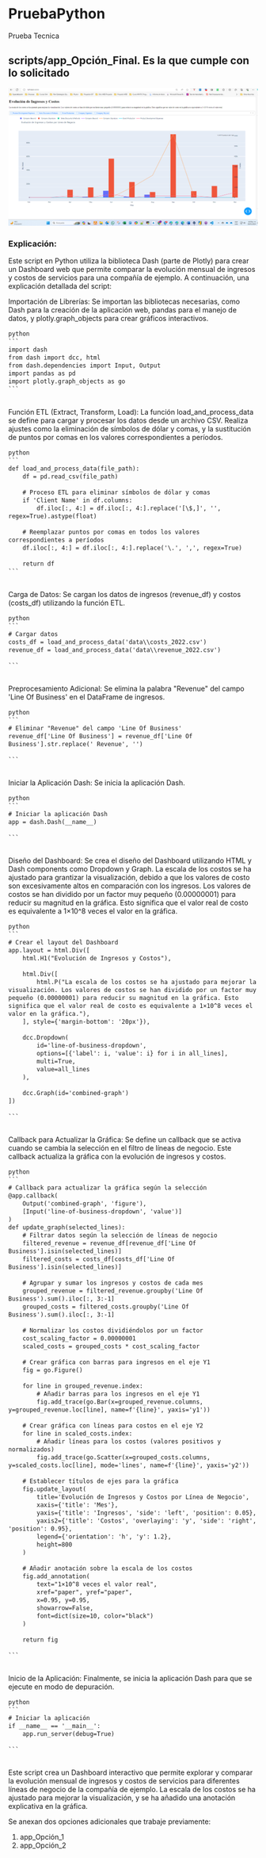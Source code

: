 # PruebaPython
 Prueba Tecnica

## scripts/app_Opción_Final. Es la que cumple con lo solicitado

![Alt text](image.png)

### Explicación:
Este script en Python utiliza la biblioteca Dash (parte de Plotly) para crear un Dashboard web que permite comparar la evolución mensual de ingresos y costos de servicios para una compañía de ejemplo. A continuación, una explicación detallada del script:

Importación de Librerías:
Se importan las bibliotecas necesarias, como Dash para la creación de la aplicación web, pandas para el manejo de datos, y plotly.graph_objects para crear gráficos interactivos.

<pre>
<code>python
```
import dash
from dash import dcc, html
from dash.dependencies import Input, Output
import pandas as pd
import plotly.graph_objects as go
```
</code>
</pre>

Función ETL (Extract, Transform, Load):
La función load_and_process_data se define para cargar y procesar los datos desde un archivo CSV. Realiza ajustes como la eliminación de símbolos de dólar y comas, y la sustitución de puntos por comas en los valores correspondientes a períodos.

<pre>
<code>python
```
def load_and_process_data(file_path):
    df = pd.read_csv(file_path)
    
    # Proceso ETL para eliminar símbolos de dólar y comas
    if 'Client Name' in df.columns:
        df.iloc[:, 4:] = df.iloc[:, 4:].replace('[\$,]', '', regex=True).astype(float)        

    # Reemplazar puntos por comas en todos los valores correspondientes a períodos
    df.iloc[:, 4:] = df.iloc[:, 4:].replace('\.', ',', regex=True)

    return df
```
</code>
</pre>

Carga de Datos:
Se cargan los datos de ingresos (revenue_df) y costos (costs_df) utilizando la función ETL.

<pre>
<code>python
```
# Cargar datos
costs_df = load_and_process_data('data\\costs_2022.csv')
revenue_df = load_and_process_data('data\\revenue_2022.csv')

```
</code>
</pre>

Preprocesamiento Adicional:
Se elimina la palabra "Revenue" del campo 'Line Of Business' en el DataFrame de ingresos.

<pre>
<code>python
```
# Eliminar "Revenue" del campo 'Line Of Business'
revenue_df['Line Of Business'] = revenue_df['Line Of Business'].str.replace(' Revenue', '')

```
</code>
</pre>

Iniciar la Aplicación Dash:
Se inicia la aplicación Dash.

<pre>
<code>python
```
# Iniciar la aplicación Dash
app = dash.Dash(__name__)

```
</code>
</pre>

Diseño del Dashboard:
Se crea el diseño del Dashboard utilizando HTML y Dash components como Dropdown y Graph. La escala de los costos se ha ajustado para grantizar la visualización, debido a que los valores de costo son excesivamente altos en comparación con los ingresos. Los valores de costos se han dividido por un factor muy pequeño (0.00000001) para reducir su magnitud en la gráfica. Esto significa que el valor real de costo es equivalente a 1×10^8 veces el valor en la gráfica.

<pre>
<code>python
```
# Crear el layout del Dashboard
app.layout = html.Div([
    html.H1("Evolución de Ingresos y Costos"),
    
    html.Div([
        html.P("La escala de los costos se ha ajustado para mejorar la visualización. Los valores de costos se han dividido por un factor muy pequeño (0.00000001) para reducir su magnitud en la gráfica. Esto significa que el valor real de costo es equivalente a 1×10^8 veces el valor en la gráfica."),
    ], style={'margin-bottom': '20px'}),

    dcc.Dropdown(
        id='line-of-business-dropdown',
        options=[{'label': i, 'value': i} for i in all_lines],
        multi=True,
        value=all_lines
    ),

    dcc.Graph(id='combined-graph')
])

```
</code>
</pre>

Callback para Actualizar la Gráfica:
Se define un callback que se activa cuando se cambia la selección en el filtro de líneas de negocio. Este callback actualiza la gráfica con la evolución de ingresos y costos.

<pre>
<code>python
```
# Callback para actualizar la gráfica según la selección
@app.callback(
    Output('combined-graph', 'figure'),
    [Input('line-of-business-dropdown', 'value')]
)
def update_graph(selected_lines):
    # Filtrar datos según la selección de líneas de negocio
    filtered_revenue = revenue_df[revenue_df['Line Of Business'].isin(selected_lines)]
    filtered_costs = costs_df[costs_df['Line Of Business'].isin(selected_lines)]

    # Agrupar y sumar los ingresos y costos de cada mes
    grouped_revenue = filtered_revenue.groupby('Line Of Business').sum().iloc[:, 3:-1]
    grouped_costs = filtered_costs.groupby('Line Of Business').sum().iloc[:, 3:-1]

    # Normalizar los costos dividiéndolos por un factor
    cost_scaling_factor = 0.00000001
    scaled_costs = grouped_costs * cost_scaling_factor

    # Crear gráfica con barras para ingresos en el eje Y1
    fig = go.Figure()

    for line in grouped_revenue.index:
        # Añadir barras para los ingresos en el eje Y1
        fig.add_trace(go.Bar(x=grouped_revenue.columns, y=grouped_revenue.loc[line], name=f'{line}', yaxis='y1'))

    # Crear gráfica con líneas para costos en el eje Y2
    for line in scaled_costs.index:
        # Añadir líneas para los costos (valores positivos y normalizados)
        fig.add_trace(go.Scatter(x=grouped_costs.columns, y=scaled_costs.loc[line], mode='lines', name=f'{line}', yaxis='y2'))

    # Establecer títulos de ejes para la gráfica
    fig.update_layout(
        title='Evolución de Ingresos y Costos por Línea de Negocio',
        xaxis={'title': 'Mes'},
        yaxis={'title': 'Ingresos', 'side': 'left', 'position': 0.05},
        yaxis2={'title': 'Costos', 'overlaying': 'y', 'side': 'right', 'position': 0.95},
        legend={'orientation': 'h', 'y': 1.2},
        height=800
    )
    
    # Añadir anotación sobre la escala de los costos
    fig.add_annotation(
        text="1×10^8 veces el valor real",
        xref="paper", yref="paper",
        x=0.95, y=0.95,
        showarrow=False,
        font=dict(size=10, color="black")
    )

    return fig

```
</code>
</pre>

Inicio de la Aplicación:
Finalmente, se inicia la aplicación Dash para que se ejecute en modo de depuración.

<pre>
<code>python
```
# Iniciar la aplicación
if __name__ == '__main__':
    app.run_server(debug=True)

```
</code>
</pre>

Este script crea un Dashboard interactivo que permite explorar y comparar la evolución mensual de ingresos y costos de servicios para diferentes líneas de negocio de la compañía de ejemplo. La escala de los costos se ha ajustado para mejorar la visualización, y se ha añadido una anotación explicativa en la gráfica.

Se anexan dos opciones adicionales que trabaje previamente:
1. app_Opción_1
2. app_Opción_2